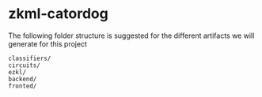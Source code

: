 # zkml-catordog

The following folder structure is suggested for the different artifacts we will generate for this project

```
classifiers/
circuits/
ezkl/
backend/
fronted/
```
